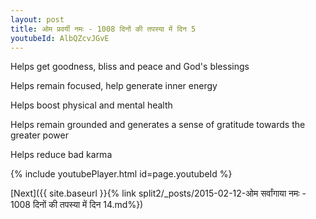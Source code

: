 ```yaml
---
layout: post
title: ओम प्रवर्यी नमः - 1008 दिनों की तपस्या में दिन 5
youtubeId: AlbQZcvJGvE
---
```

 
 
Helps get goodness, bliss and peace and God's blessings
 
Helps remain focused, help generate inner energy 
 
Helps boost physical and mental health 
 
Helps remain grounded and generates a sense of gratitude towards the greater power 
 
Helps reduce bad karma
 
 
 
 


{% include youtubePlayer.html id=page.youtubeId %}
 
[Next]({{ site.baseurl }}{% link  split2/_posts/2015-02-12-ओम सर्वांगाया नमः - 1008 दिनों की तपस्या में दिन 14.md%})
 
